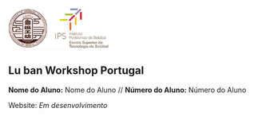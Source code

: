 <img src="./project/docs/source/logos/Logo_Luban_IPS.png" width="200" />     

## Lu ban Workshop Portugal

<p>
  <strong>Nome do Aluno:</strong> Nome do Aluno // <strong>Número do Aluno:</strong> Número do Aluno
</p>

Website: *Em desenvolvimento*
 
